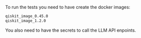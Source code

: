 To run the tests you need to have create the docker images:

```bash
qiskit_image_0.45.0
qiskit_image_1.2.0
```

You also need to have the secrets to call the LLM API enpoints.